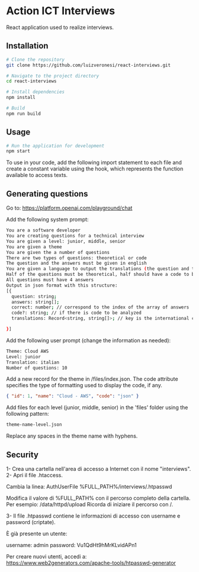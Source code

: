 # Action ICT Interviews

React application used to realize interviews.

## Installation

```bash
# Clone the repository
git clone https://github.com/luizveronesi/react-interviews.git

# Navigate to the project directory
cd react-interviews

# Install dependencies
npm install

# Build
npm run build
```

## Usage

```bash
# Run the application for development
npm start
```

To use in your code, add the following import statement to each file and create a constant variable using the hook, which represents the function available to access texts.

## Generating questions

Go to: https://platform.openai.com/playground/chat

Add the following system prompt:

```bash
You are a software developer
You are creating questions for a technical interview
You are given a level: junior, middle, senior
You are given a theme
You are given the a number of questions
There are two types of questions: theoretical or code
The question and the answers must be given in english
You are given a language to output the translations (the question and the answers)
Half of the questions must be theoretical, half should have a code to be analyzed
All questions must have 4 answers
Output in json format with this structure:
[{
  question: string;
  answers: string[];
  correct: number; // correspond to the index of the array of answers
  code?: string; // if there is code to be analyzed
  translations: Record<string, string[]>; // key is the international code for the language

}]
```

Add the following user prompt (change the information as needed):

```bash
Theme: Cloud AWS
Level: junior
Translation: italian
Number of questions: 10
```

Add a new record for the theme in /files/index.json. The code attribute specifies the type of formatting used to display the code, if any.

```json
{ "id": 1, "name": "Cloud - AWS", "code": "json" }
```

Add files for each level (junior, middle, senior) in the 'files' folder using the following pattern:

```bash
theme-name-level.json
```

Replace any spaces in the theme name with hyphens.

## Security

1- Crea una cartella nell'area di accesso a Internet con il nome "interviews".
2- Apri il file .htaccess.

Cambia la linea:
AuthUserFile %FULL_PATH%/interviews/.htpasswd

Modifica il valore di %FULL_PATH% con il percorso completo della cartella. Per esempio: /data/httpd/upload
Ricorda di iniziare il percorso con /.

3- Il file .htpasswd contiene le informazioni di accesso con username e password (criptate).

È già presente un utente:

username: admin
password: Vu1QdHt9hMrKLvidAPn1

Per creare nuovi utenti, accedi a: https://www.web2generators.com/apache-tools/htpasswd-generator
